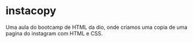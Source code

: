 # instacopy

Uma aula do bootcamp de HTML da dio, onde criamos uma copia de uma pagina do instagram com HTML e CSS.
